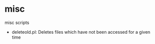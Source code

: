 misc
====

misc scripts

- deleteold.pl: Deletes files which have not been accessed for a given time

